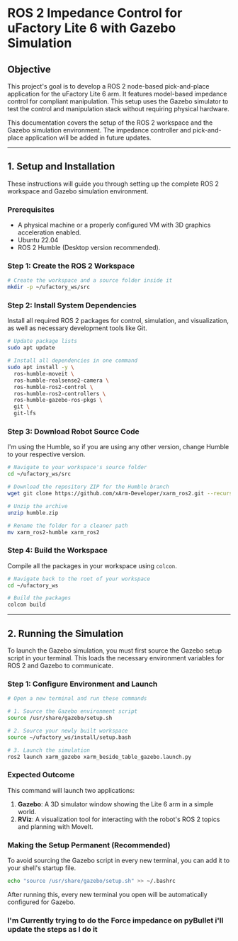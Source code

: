 
# ROS 2 Impedance Control for uFactory Lite 6 with Gazebo Simulation

## Objective

This project's goal is to develop a ROS 2 node-based pick-and-place application for the uFactory Lite 6 arm. It features model-based impedance control for compliant manipulation. This setup uses the Gazebo simulator to test the control and manipulation stack without requiring physical hardware.

This documentation covers the setup of the ROS 2 workspace and the Gazebo simulation environment. The impedance controller and pick-and-place application will be added in future updates.

-----

## 1\. Setup and Installation

These instructions will guide you through setting up the complete ROS 2 workspace and Gazebo simulation environment.

### Prerequisites

  * A physical machine or a properly configured VM with 3D graphics acceleration enabled.
  * Ubuntu 22.04
  * ROS 2 Humble (Desktop version recommended).

### Step 1: Create the ROS 2 Workspace

```bash
# Create the workspace and a source folder inside it
mkdir -p ~/ufactory_ws/src
```

### Step 2: Install System Dependencies

Install all required ROS 2 packages for control, simulation, and visualization, as well as necessary development tools like Git.

```bash
# Update package lists
sudo apt update

# Install all dependencies in one command
sudo apt install -y \
  ros-humble-moveit \
  ros-humble-realsense2-camera \
  ros-humble-ros2-control \
  ros-humble-ros2-controllers \
  ros-humble-gazebo-ros-pkgs \
  git \
  git-lfs
```

### Step 3: Download Robot Source Code

I'm using the Humble, so if you are using any other version, change Humble to your respective version.

```bash
# Navigate to your workspace's source folder
cd ~/ufactory_ws/src

# Download the repository ZIP for the Humble branch
wget git clone https://github.com/xArm-Developer/xarm_ros2.git --recursive -b humble.zip

# Unzip the archive
unzip humble.zip

# Rename the folder for a cleaner path
mv xarm_ros2-humble xarm_ros2
```

### Step 4: Build the Workspace

Compile all the packages in your workspace using `colcon`.

```bash
# Navigate back to the root of your workspace
cd ~/ufactory_ws

# Build the packages
colcon build
```

-----

## 2\. Running the Simulation

To launch the Gazebo simulation, you must first source the Gazebo setup script in your terminal. This loads the necessary environment variables for ROS 2 and Gazebo to communicate.

### Step 1: Configure Environment and Launch

```bash
# Open a new terminal and run these commands

# 1. Source the Gazebo environment script
source /usr/share/gazebo/setup.sh

# 2. Source your newly built workspace
source ~/ufactory_ws/install/setup.bash

# 3. Launch the simulation
ros2 launch xarm_gazebo xarm_beside_table_gazebo.launch.py
```

### Expected Outcome

This command will launch two applications:

1.  **Gazebo**: A 3D simulator window showing the Lite 6 arm in a simple world.
2.  **RViz**: A visualization tool for interacting with the robot's ROS 2 topics and planning with MoveIt.

### Making the Setup Permanent (Recommended)

To avoid sourcing the Gazebo script in every new terminal, you can add it to your shell's startup file.

```bash
echo "source /usr/share/gazebo/setup.sh" >> ~/.bashrc
```

After running this, every new terminal you open will be automatically configured for Gazebo.


### I'm Currently trying to do the Force impedance on pyBullet i'll update the steps as I do it 




